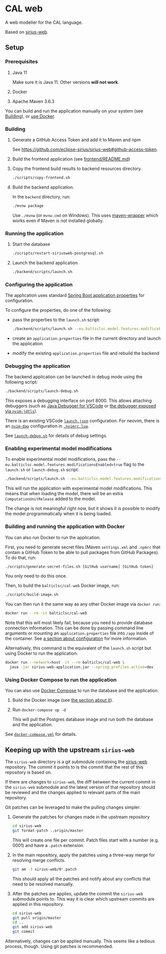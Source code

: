 # CAL web

A web modeller for the CAL language.

Based on [sirius-web](https://github.com/eclipse-sirius/sirius-web).

## Setup

### Prerequisites

1. Java 11

   Make sure it is Java 11. Other versions **will not work**.

2. Docker
3. Apache Maven 3.6.3

You can build and run the application manually on your system (see
[Building](#building)), or
[use Docker](#building-and-running-the-application-with-docker).

### Building

1. Generate a GitHub Access Token and add it to Maven and npm

   See <https://github.com/eclipse-sirius/sirius-web#github-access-token>.

2. Build the frontend application (see
   [frontend/README.md](./frontend/README.md))

3. Copy the frontend build results to backend resources directory.

   ```sh
   ./scripts/copy-frontend.sh
   ```

4. Build the backend application.

   In the `backend` directory, run:

   ```sh
   ./mvnw package
   ```

   Use `./mvnw` (or `mvnw.cmd` on Windows). This uses
   [maven-wrapper](https://github.com/takari/maven-wrapper) which works even if
   Maven is not installed globally.

### Running the application

1. Start the database

   ```sh
   ./scripts/restart-siriusweb-postgresql.sh
   ```

2. Launch the backend application

   ```sh
   ./backend/scripts/launch.sh
   ```

### Configuring the application

The application uses standard
[Spring Boot application properties](https://docs.spring.io/spring-boot/docs/1.2.0.M1/reference/html/boot-features-external-config.html)
for configuration.

To configure the properties, do one of the following:

- pass the properties to the `launch.sh` script:

  ```sh
  ./backend/scripts/launch.sh --eu.balticlsc.model.features.modificationsEnabled=true
  ```

- create an `application.properties` file in the current directory and launch
  the application

- modify the existing `application.properties` file and rebuild the backend

### Debugging the application

The backend application can be launched in debug mode using the following
script:

```sh
./backend/scripts/launch-debug.sh
```

This exposes a debugging interface on port 8000. This allows attaching debuggers
(such as
[Java Debugger for VSCode](https://github.com/microsoft/vscode-java-debug) or
[the debugger exposed via `nvim-jdtls`](https://github.com/mfussenegger/nvim-jdtls#debugger-via-nvim-dap)).

There is an existing VSCode [`launch.json`](./backend/.vscode/launch.json)
configuration. For neovim, there is an
[`nvim-dap`](https://github.com/mfussenegger/nvim-dap) configuration in
[`.nvimrc.lua`](./backend/.nvimrc.lua).

See [`launch-debug.sh`](./backend/scripts/launch-debug.sh) for details of debug
settings.

### Enabling experimental model modifications

To enable experimental model modifications, pass the
`--eu.balticlsc.model.features.modificationsEnabled=true` flag to the
`launch.sh` or `launch-debug.sh` script:

```sh
./backend/scripts/launch.sh --eu.balticlsc.model.features.modificationsEnabled=true
```

This will run the application with experimental model modifications. This means
that when loading the model, there will be an extra `ComputationUnitRelease`
added to the model.

The change is not meaningful right now, but it shows it is possible to modify
the model programmatically when it is being loaded.

### Building and running the application with Docker

You can also run Docker to run the application.

First, you need to generate secret files (Maven `settings.xml` and `.npmrc` that
contain a GitHub Token to be able to pull packages from GitHub Packages). To do
that, run:

```sh
./scripts/generate-secret-files.sh [GitHub username] [GitHub token]
```

You only need to do this once.

Then, to build the `balticlsc/cal-web` Docker image, run:

```sh
./scripts/build-image.sh
```

You can then run it the same way as any other Docker image via `docker run`:

```sh
docker run --rm -it balticlsc/cal-web
```

Note that this will most likely fail, because you need to provide database
connection information. This can be done by passing command line arguments or
mounting an `application.properties` file into `/app` inside of the container.
See [a section about configuration](#configuring-the-application) for more
information.

Alternatively, this command is the equivalent of the `launch.sh` script but
using Docker to run the application:

```sh
docker run --network=host -it --rm balticlsc/cal-web \
  java -jar sirius-web-application.jar --spring.profiles.active=dev
```

### Using Docker Compose to run the application

You can also use [Docker Compose](https://docs.docker.com/compose/) to run the
database and the application.

1. Build the Docker image (see
   [the section about it](#building-and-running-the-application-with-docker)).
2. Run `docker-compose up -d`

   This will pull the Postgres database image and run both the database and the
   application.

See [`docker-compose.yml`](./docker-compose.yml) for details.

## Keeping up with the upstream `sirius-web`

The `sirius-web` directory is a git submodule containing the
[sirius-web](https://github.com/eclipse-sirius/sirius-web) repository. The
commit it points to is the commit that the rest of this repository is based on.

If there are changes to `sirius-web`, the diff between the current commit in the
`sirius-web` submodule and the latest version of that repository should be
reviewed and the changes applied to relevant parts of the main repository.

Git patches can be leveraged to make the pulling changes simpler.

1. Generate the patches for changes made in the upstream repository

   ```sh
   cd sirius-web
   git format-patch ..origin/master
   ```

   This will create one file per commit. Patch files start with a number
   (e.g. 0001) and have a `.patch` extension.

2. In the main repository, apply the patches using a three-way merge for
   resolving merge conflicts.

   ```sh
   git am -3 sirius-web/0*.patch
   ```

   This should apply all the patches and notify about any conflicts that need to
   be resolved manually.

3. After the patches are applies, update the commit the `sirius-web` submodule
   points to. This way it is clear which upstream commits are applied in this
   repository.

   ```sh
   cd sirius-web
   git pull origin/master
   cd ..
   git add sirius-web
   git commit
   ```

Alternatively, changes can be applied manually. This seems like a tedious
process, though. Using git patches is recommended.

<!-- vim: set tw=80: -->
